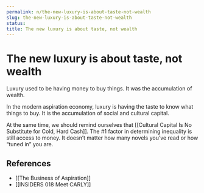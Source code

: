 ```yaml
---
permalink: n/the-new-luxury-is-about-taste-not-wealth
slug: the-new-luxury-is-about-taste-not-wealth
status: 
title: The new luxury is about taste, not wealth
---
```

# The new luxury is about taste, not wealth

Luxury used to be having money to buy things. It was the accumulation of wealth.

In the modern aspiration economy, luxury is having the taste to know what things to buy. It is the accumulation of social and cultural capital.

At the same time, we should remind ourselves that [[Cultural Capital Is No Substitute for Cold, Hard Cash]]. The #1 factor in determining inequality is still access to money. It doesn’t matter how many novels you’ve read or how “tuned in” you are.

## References

- [[The Business of Aspiration]]
- [[INSIDERS 018 Meet CARLY]]
